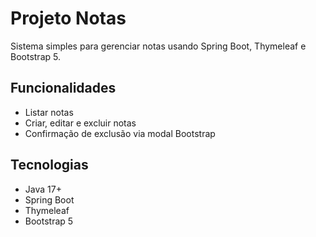 # Projeto Notas

Sistema simples para gerenciar notas usando Spring Boot, Thymeleaf e Bootstrap 5.

## Funcionalidades

- Listar notas  
- Criar, editar e excluir notas  
- Confirmação de exclusão via modal Bootstrap  

## Tecnologias

- Java 17+  
- Spring Boot  
- Thymeleaf  
- Bootstrap 5  
